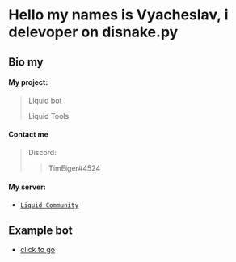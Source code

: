 # Hello my names is Vyacheslav, i delevoper on disnake.py
## Bio my
#### My project:
> Liquid bot
> 
> Liquid Tools

#### Contact me
>
>   Discord:  
>>    TimEiger#4524
>  


#### My server:

  - [`Liquid Community`](https://discord.gg/Tk9R9CH8Z3)

## Example bot
  - [click to go](https://github.com/timeigerpy/timeigerpy/blob/main/example-bot.md#example-bot-on-disnakepy)
